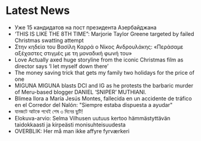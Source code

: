 # Latest News
-  Уже 15 кандидатов на пост президента Азербайджана
-  ‘THIS IS LIKE THE 8TH TIME”: Marjorie Taylor Greene targeted by failed Christmas swatting attempt
-  Στην κηδεία του Βασίλη Καρρά ο Νίκος Ανδρουλάκης: «Περάσαμε αξέχαστες στιγμές με τη μοναδική φωνή του»
-  Love Actually axed huge storyline from the iconic Christmas film as director says ‘I let myself down there’
-  The money saving trick that gets my family two holidays for the price of one
-  MIGUNA MIGUNA blasts DCI and IG as he protests the barbaric murder of Meru-based blogger DANIEL ‘SNIPER’ MUTHIANI.
-  Blimea llora a María Jesús Montes, fallecida en un accidente de tráfico en el Corredor del Nalón: "Siempre estaba dispuesta a ayudar"
-  যানজটে আটকে পথেই শেষ ৩ দিনের ছুটি!
-  Elokuva-arvio: Selma Vilhusen uutuus kertoo hämmästyttävän taidokkaasti ja kirpeästi monisuhteisuudesta
-  OVERBLIK: Her må man ikke affyre fyrværkeri
